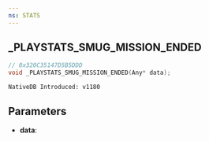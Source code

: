 ```yaml
---
ns: STATS
---
```

## _PLAYSTATS_SMUG_MISSION_ENDED

```c
// 0x320C35147D5B5DDD
void _PLAYSTATS_SMUG_MISSION_ENDED(Any* data);
```

```
NativeDB Introduced: v1180
```

## Parameters
* **data**:
